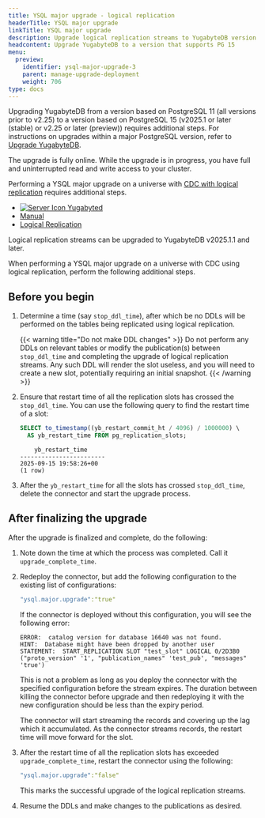 ```yaml
---
title: YSQL major upgrade - logical replication
headerTitle: YSQL major upgrade
linkTitle: YSQL major upgrade
description: Upgrade logical replication streams to YugabyteDB version that supports PG 15
headcontent: Upgrade YugabyteDB to a version that supports PG 15
menu:
  preview:
    identifier: ysql-major-upgrade-3
    parent: manage-upgrade-deployment
    weight: 706
type: docs
---
```


Upgrading YugabyteDB from a version based on PostgreSQL 11 (all versions prior to v2.25) to a version based on PostgreSQL 15 (v2025.1 or later (stable) or v2.25 or later (preview)) requires additional steps. For instructions on upgrades within a major PostgreSQL version, refer to [Upgrade YugabyteDB](../upgrade-deployment/).

The upgrade is fully online. While the upgrade is in progress, you have full and uninterrupted read and write access to your cluster.

Performing a YSQL major upgrade on a universe with [CDC with logical replication](../../additional-features/change-data-capture/using-logical-replication/) requires additional steps.

<ul class="nav nav-tabs-alt nav-tabs-yb">
  <li>
    <a href="../ysql-major-upgrade-yugabyted/" class="nav-link">
      <img src="/icons/database.svg" alt="Server Icon">
      Yugabyted
    </a>
  </li>

  <li>
    <a href="../ysql-major-upgrade-local/" class="nav-link">
      <i class="icon-shell"></i>
      Manual
    </a>
  </li>

  <li>
    <a href="../ysql-major-upgrade-logical-replication/" class="nav-link active">
      <i class="icon-shell"></i>
      Logical Replication
    </a>
  </li>

</ul>

Logical replication streams can be upgraded to YugabyteDB v2025.1.1 and later.

When performing a YSQL major upgrade on a universe with CDC using logical replication, perform the following additional steps.

## Before you begin

1. Determine a time (say `stop_ddl_time`), after which be no DDLs will be performed on the tables being replicated using logical replication.

    {{< warning title="Do not make DDL changes" >}}
Do not perform any DDLs on relevant tables or modify the publication(s) between `stop_ddl_time` and completing the upgrade of logical replication streams. Any such DDL will render the slot useless, and you will need to create a new slot, potentially requiring an initial snapshot.
    {{< /warning >}}

1. Ensure that restart time of all the replication slots has crossed the `stop_ddl_time`. You can use the following query to find the restart time of a slot:

    ```sql
    SELECT to_timestamp((yb_restart_commit_ht / 4096) / 1000000) \
      AS yb_restart_time FROM pg_replication_slots;
    ```

    ```output
        yb_restart_time     
    ------------------------
    2025-09-15 19:58:26+00
    (1 row)
    ```

1. After the `yb_restart_time` for all the slots has crossed `stop_ddl_time`, delete the connector and start the upgrade process.

## After finalizing the upgrade

After the upgrade is finalized and complete, do the following:

1. Note down the time at which the process was completed. Call it `upgrade_complete_time`.

1. Redeploy the connector, but add the following configuration to the existing list of configurations:

    ```yaml
    "ysql.major.upgrade":"true"
    ```

    If the connector is deployed without this configuration, you will see the following error:

    ```output
    ERROR:  catalog version for database 16640 was not found.       
    HINT:  Database might have been dropped by another user         
    STATEMENT:  START_REPLICATION SLOT "test_slot" LOGICAL 0/2D3B0 ("proto_version" '1', "publication_names" 'test_pub', "messages" 'true')
    ```

    This is not a problem as long as you deploy the connector with the specified configuration before the stream expires. The duration between killing the connector before upgrade and then redeploying it with the new configuration should be less than the expiry period.

    The connector will start streaming the records and covering up the lag which it accumulated. As the connector streams records, the restart time will move forward for the slot.

1. After the restart time of all the replication slots has exceeded `upgrade_complete_time`, restart the connector using the following:

    ```yaml
    "ysql.major.upgrade":"false"
    ```

    This marks the successful upgrade of the logical replication streams.

1. Resume the DDLs and make changes to the publications as desired.
